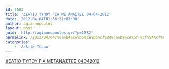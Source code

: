 ```yaml
---
id: 1582
title: 'ΔΕΛΤΙΟ ΤΥΠΟΥ ΓΙΑ ΜΕΤΑΝΑΣΤΕΣ 04-04-2012'
date: '2012-04-04T01:56:31+03:00'
author: agiannopoulos
layout: post
guid: 'http://agiannopoulos.gr/?p=1582'
permalink: /2012/04/04/%ce%b4%ce%b5%ce%bb%cf%84%ce%b9%ce%bf-%cf%84%cf%85%cf%80%ce%bf%cf%85-%ce%b3%ce%b9%ce%b1-%ce%bc%ce%b5%cf%84%ce%b1%ce%bd%ce%b1%cf%83%cf%84%ce%b5%cf%83-04-04-2012/
categories:
    - 'Δελτία Τύπου'
---
```


[ΔΕΛΤΙΟ ΤΥΠΟΥ ΓΙΑ ΜΕΤΑΝΑΣΤΕΣ 04042012](http://localhost:8000/wp-content/uploads/2012/04/ceb4ceb5cebbcf84ceb9cebf-cf84cf85cf80cebfcf85-ceb3ceb9ceb1-cebcceb5cf84ceb1cebdceb1cf83cf84ceb5cf83-04042012.doc)